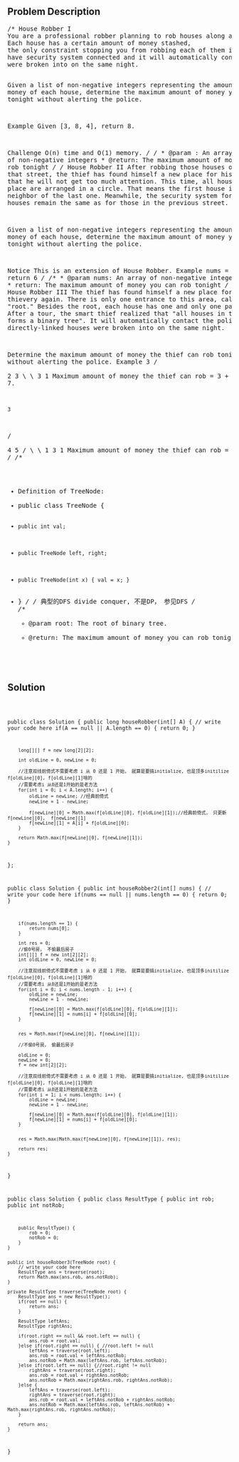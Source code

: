 <!--
<style>
  body { font-family: Arial, sans-serif; }
  .container { max-width: 100%; margin: auto; padding: 10px; }
  .comment-block { background-color: #f9f9f9; padding: 10px; border-left: 5px solid #ccc; max-width: 400px; margin: 20px; word-wrap: break-word; white-space: pre-wrap; }
  .code-block { background-color: #f4f4f4; padding: 10px; border: 1px solid #ddd; }
</style>
-->

<div class='container'>
<h2>Problem Description</h2>
<div class='comment-block'>
<pre>
/* House Robber I
You are a professional robber planning to rob houses along a street. 
Each house has a certain amount of money stashed, 
the only constraint stopping you from robbing each of them is that adjacent houses 
have security system connected and it will automatically contact the police if two adjacent houses
were broken into on the same night.

Given a list of non-negative integers representing the amount of money of each house, determine the maximum amount of money you can rob tonight without alerting the police.

Example
Given [3, 8, 4], return 8.

Challenge 
O(n) time and O(1) memory.
*/
    /*
     * @param : An array of non-negative integers
     * @return: The maximum amount of money you can rob tonight
     */
/* House Robber II 
After robbing those houses on that street, 
the thief has found himself a new place for his thievery so that he will not get too much attention. 
This time, all houses at this place are arranged in a circle. 
That means the first house is the neighbor of the last one. Meanwhile, 
the security system for these houses remain the same as for those in the previous street.

Given a list of non-negative integers representing the amount of money of each house, 
determine the maximum amount of money you can rob tonight without alerting the police.

Notice
This is an extension of House Robber.
Example
nums = [3,6,4], return 6
*/
    /**
     * @param nums: An array of non-negative integers.
     * return: The maximum amount of money you can rob tonight
     */
/* House Robber III
The thief has found himself a new place for his thievery again. 
There is only one entrance to this area, called the "root." 
Besides the root, each house has one and only one parent house. 
After a tour, the smart thief realized that "all houses in this place forms a binary tree". 
It will automatically contact the police if two directly-linked houses were broken into on the same night.

Determine the maximum amount of money the thief can rob tonight without alerting the police.
Example
  3
 / \
2   3
 \   \ 
  3   1
Maximum amount of money the thief can rob = 3 + 3 + 1 = 7.

    3
   / \
  4   5
 / \   \ 
1   3   1
Maximum amount of money the thief can rob = 4 + 5 = 9.
*/
/**
 * Definition of TreeNode:
 * public class TreeNode {
 *     public int val;
 *     public TreeNode left, right;
 *     public TreeNode(int x) { val = x; }
 * }
 */
/* 典型的DFS divide conquer, 不是DP， 参见DFS
*/
    /**
     * @param root: The root of binary tree.
     * @return: The maximum amount of money you can rob tonight
     */
</pre>
</div>

<h2>Solution</h2>
<div class='code-block'>
<pre><code class='language-java'>

public class Solution {
    public long houseRobber(int[] A) {
        // write your code here
        if(A == null || A.length == 0) {
            return 0;
        }

        long[][] f = new long[2][2];
        
        int oldLine = 0, newLine = 0;
        
        //注意双线前倚式不需要考虑 i 从 0 还是 1 开始， 就算是要搞initialize, 也是顶多initilize f[oldLine][0], f[oldLine][1]啥的
        //需要考虑i 从0还是1开始的是老方法
        for(int i = 0; i < A.length; i++) {
            oldLine = newLine; //经典前倚式
            newLine = 1 - newLine;
            
            f[newLine][0] = Math.max(f[oldLine][0], f[oldLine][1]);//经典前倚式， 只更新 f[newLine][0],  f[newLine][1]
            f[newLine][1] = A[i] + f[oldLine][0];
        }
        
        return Math.max(f[newLine][0], f[newLine][1]);
    }
};




public class Solution {
    public int houseRobber2(int[] nums) {
        // write your code here
        if(nums == null || nums.length == 0) {
            return 0;
        }
        
        if(nums.length == 1) {
            return nums[0];
        }
        
        int res = 0;
        //偷0号房， 不偷最后房子
        int[][] f = new int[2][2];
        int oldLine = 0, newLine = 0;
        
        //注意双线前倚式不需要考虑 i 从 0 还是 1 开始， 就算是要搞initialize, 也是顶多initilize f[oldLine][0], f[oldLine][1]啥的
        //需要考虑i 从0还是1开始的是老方法
        for(int i = 0; i < nums.length - 1; i++) {
            oldLine = newLine;
            newLine = 1 - newLine;
            
            f[newLine][0] = Math.max(f[oldLine][0], f[oldLine][1]);
            f[newLine][1] = nums[i] + f[oldLine][0];
        }
        
        
        res = Math.max(f[newLine][0], f[newLine][1]);
        
        //不偷0号房， 偷最后房子
        
        oldLine = 0;
        newLine = 0;
        f = new int[2][2];
        
        //注意双线前倚式不需要考虑 i 从 0 还是 1 开始， 就算是要搞initialize, 也是顶多initilize f[oldLine][0], f[oldLine][1]啥的
        //需要考虑i 从0还是1开始的是老方法
        for(int i = 1; i < nums.length; i++) {
            oldLine = newLine;
            newLine = 1 - newLine;
            
            f[newLine][0] = Math.max(f[oldLine][0], f[oldLine][1]);
            f[newLine][1] = nums[i] + f[oldLine][0];
        }
        
        
        res = Math.max(Math.max(f[newLine][0], f[newLine][1]), res);
        
        return res;
    }
}





public class Solution {
    public class ResultType {
        public int rob;
        public int notRob;
        
        public ResultType() {
            rob = 0;
            notRob = 0;
        }
    }
    
    
    public int houseRobber3(TreeNode root) {
        // write your code here
        ResultType ans = traverse(root);
        return Math.max(ans.rob, ans.notRob);
    }
    
    private ResultType traverse(TreeNode root) {
        ResultType ans = new ResultType();
        if(root == null) {
            return ans;
        }
        
        ResultType leftAns;
        ResultType rightAns;
        
        if(root.right == null && root.left == null) {
            ans.rob = root.val;
        }else if(root.right == null) { //root.left != null
            leftAns = traverse(root.left);
            ans.rob = root.val + leftAns.notRob;
            ans.notRob = Math.max(leftAns.rob, leftAns.notRob);
        }else if(root.left == null) {//root.right != null
            rightAns = traverse(root.right);
            ans.rob = root.val + rightAns.notRob;
            ans.notRob = Math.max(rightAns.rob, rightAns.notRob);
        }else {
            leftAns = traverse(root.left);
            rightAns = traverse(root.right);
            ans.rob = root.val + leftAns.notRob + rightAns.notRob;
            ans.notRob = Math.max(leftAns.rob, leftAns.notRob) + Math.max(rightAns.rob, rightAns.notRob);
        }
        
        return ans;
    }
}

</code></pre>
</div>
</div>
